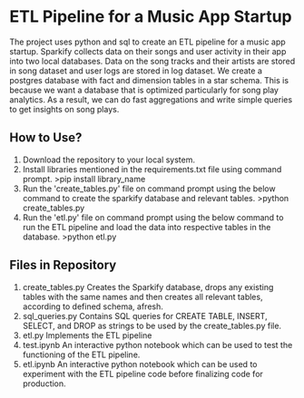 
# ETL Pipeline for a Music App Startup
The project uses python and sql to create an ETL pipeline for a music app startup. Sparkify collects data on their songs and user activity in their app into two local databases. Data on the song tracks and their artists are stored in song dataset and user logs are stored in log dataset. We create a postgres database with fact and dimension tables in a star schema. This is because we want a database that is optimized particularly for song play analytics. As a result, we can do fast aggregations and write simple queries to get insights on song plays.


## How to Use?

1. Download the repository to your local system.
2. Install libraries mentioned in the requirements.txt file using command prompt.
        >pip install library_name
3. Run the 'create_tables.py' file on command prompt using the below command to create the sparkify database and relevant tables.
        >python create_tables.py
4. Run the 'etl.py' file on command prompt using the below command to run the ETL pipeline and load the data into respective tables in the database.
        >python etl.py


## Files in Repository

1. create_tables.py
Creates the Sparkify database, drops any existing tables with the same names and then creates all relevant tables, according to defined schema, afresh.
2. sql_queries.py
Contains SQL queries for CREATE TABLE, INSERT, SELECT, and DROP as strings to be used by the create_tables.py file.
3. etl.py
Implements the ETL pipeline
4. test.ipynb
An interactive python notebook which can be used to test the functioning of the ETL pipeline.
5. etl.ipynb
An interactive python notebook which can be used to experiment with the ETL pipeline code before finalizing code for production.
